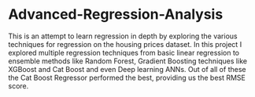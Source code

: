 # Advanced-Regression-Analysis
This is an attempt to learn regression in depth by exploring the various techniques for regression on the housing prices dataset. 
In this project I explored multiple regression techniques from basic linear regression to ensemble methods like Random Forest, Gradient Boosting techniques
like XGBoost and Cat Boost and even Deep learning ANNs.
Out of all of these the Cat Boost Regressor performed the best, providing us the best RMSE score.
